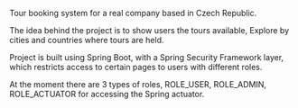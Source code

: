 Tour booking system for a real company based in Czech Republic.

The idea behind the project is to show users the tours available,
Explore by cities and countries where tours are held.

Project is built using Spring Boot, with a Spring Security Framework layer,
which restricts access to certain pages to users with different roles.

At the moment there are 3 types of roles, ROLE_USER, ROLE_ADMIN, ROLE_ACTUATOR for accessing the Spring actuator.


